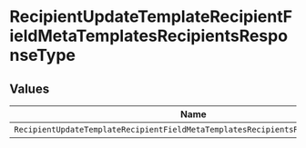 # RecipientUpdateTemplateRecipientFieldMetaTemplatesRecipientsResponseType


## Values

| Name                                                                            | Value                                                                           |
| ------------------------------------------------------------------------------- | ------------------------------------------------------------------------------- |
| `RecipientUpdateTemplateRecipientFieldMetaTemplatesRecipientsResponseTypeEmail` | email                                                                           |